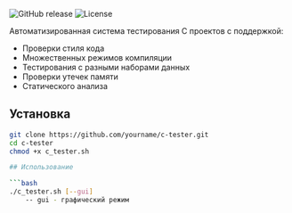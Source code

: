 ![GitHub release](https://img.shields.io/github/v/release/yourname/c-tester)
![License](https://img.shields.io/github/license/yourname/c-tester)

Автоматизированная система тестирования C проектов с поддержкой:
- Проверки стиля кода
- Множественных режимов компиляции
- Тестирования с разными наборами данных
- Проверки утечек памяти
- Статического анализа

## Установка

```bash
git clone https://github.com/yourname/c-tester.git
cd c-tester
chmod +x c_tester.sh

## Использование

```bash
./c_tester.sh [--gui]
    -- gui - графический режим

